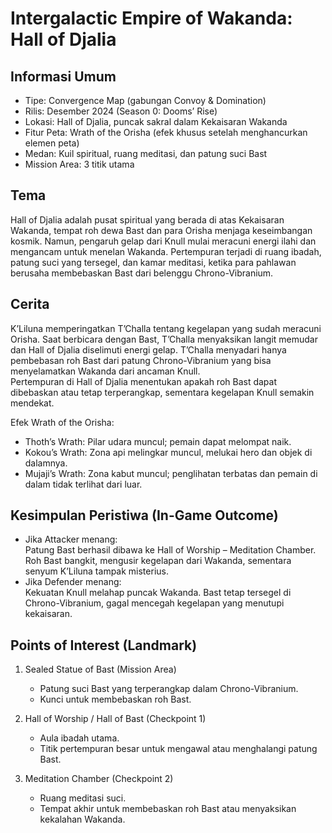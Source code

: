 # Intergalactic Empire of Wakanda: Hall of Djalia

## Informasi Umum
- Tipe: Convergence Map (gabungan Convoy & Domination)  
- Rilis: Desember 2024 (Season 0: Dooms’ Rise)  
- Lokasi: Hall of Djalia, puncak sakral dalam Kekaisaran Wakanda  
- Fitur Peta: Wrath of the Orisha (efek khusus setelah menghancurkan elemen peta)  
- Medan: Kuil spiritual, ruang meditasi, dan patung suci Bast  
- Mission Area: 3 titik utama  

## Tema
Hall of Djalia adalah pusat spiritual yang berada di atas Kekaisaran Wakanda, tempat roh dewa Bast dan para Orisha menjaga keseimbangan kosmik. Namun, pengaruh gelap dari Knull mulai meracuni energi ilahi dan mengancam untuk menelan Wakanda. Pertempuran terjadi di ruang ibadah, patung suci yang tersegel, dan kamar meditasi, ketika para pahlawan berusaha membebaskan Bast dari belenggu Chrono-Vibranium.

## Cerita
K’Liluna memperingatkan T’Challa tentang kegelapan yang sudah meracuni Orisha. Saat berbicara dengan Bast, T’Challa menyaksikan langit memudar dan Hall of Djalia diselimuti energi gelap. T’Challa menyadari hanya pembebasan roh Bast dari patung Chrono-Vibranium yang bisa menyelamatkan Wakanda dari ancaman Knull.  
Pertempuran di Hall of Djalia menentukan apakah roh Bast dapat dibebaskan atau tetap terperangkap, sementara kegelapan Knull semakin mendekat.

Efek Wrath of the Orisha:  
- Thoth’s Wrath: Pilar udara muncul; pemain dapat melompat naik.  
- Kokou’s Wrath: Zona api melingkar muncul, melukai hero dan objek di dalamnya.  
- Mujaji’s Wrath: Zona kabut muncul; penglihatan terbatas dan pemain di dalam tidak terlihat dari luar.  

## Kesimpulan Peristiwa (In-Game Outcome)
- Jika Attacker menang:  
  Patung Bast berhasil dibawa ke Hall of Worship – Meditation Chamber. Roh Bast bangkit, mengusir kegelapan dari Wakanda, sementara senyum K’Liluna tampak misterius.  
- Jika Defender menang:  
  Kekuatan Knull melahap puncak Wakanda. Bast tetap tersegel di Chrono-Vibranium, gagal mencegah kegelapan yang menutupi kekaisaran.  

## Points of Interest (Landmark)
1. Sealed Statue of Bast (Mission Area)  
   - Patung suci Bast yang terperangkap dalam Chrono-Vibranium.  
   - Kunci untuk membebaskan roh Bast.  

2. Hall of Worship / Hall of Bast (Checkpoint 1)  
   - Aula ibadah utama.  
   - Titik pertempuran besar untuk mengawal atau menghalangi patung Bast.  

3. Meditation Chamber (Checkpoint 2)  
   - Ruang meditasi suci.  
   - Tempat akhir untuk membebaskan roh Bast atau menyaksikan kekalahan Wakanda.  
